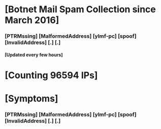 # [Botnet Mail Spam Collection since March 2016]
### [PTRMssing] [MalformedAddress] [ylmf-pc] [spoof] [InvalidAddress] [.] [.]
#### [Updated every few hours]

# [Counting 96594 IPs]

# [Symptoms] 
###   [PTRMssing] [MalformedAddress] [ylmf-pc] [spoof] [InvalidAddress] [.] [.]
